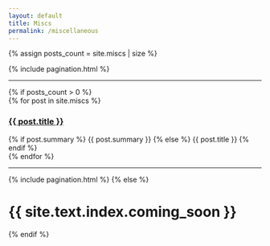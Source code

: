 ```yaml
---
layout: default
title: Miscs
permalink: /miscellaneous
---
```


{% assign posts_count = site.miscs | size %}

{% include pagination.html %}<hr>
<div class="home">
  {% if posts_count > 0 %} 
  <div class="posts">
    {% for post in site.miscs %} 
    <div class="post py3">
      <a href="{{ post.url | relative_url }}" class="post-link">
        <h3 class="h1 post-title">{{ post.title }}</h3>
      </a>
      <span class="post-summary">
        {% if post.summary %}
        {{ post.summary }}
        {% else %}
        {{ post.title }}
        {% endif %}
      </span>
    </div>
    {% endfor %}
  </div>

  <hr>{% include pagination.html %}
  {% else %}
  <h1 class='center'>{{ site.text.index.coming_soon }}</h1>
  {% endif %}
</div>